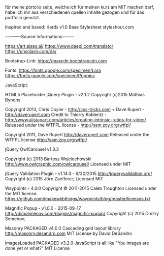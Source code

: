 für meine portolio seite, welche ich für meinen kurs am MIT machen darf, habe ich mir aus verschiedenen quellen inhalte gezogen und für das portfolio genutzt.




Inspired and based: 
Kards v1.0 Base Stylesheet
styleshout.com



--------Source Informations------

https://art.aiseo.ai/
https://www.deepl.com/translator
https://unsplash.com/de/



Bootstrap-Link:
https://maxcdn.bootstrapcdn.com


Fonts:
https://fonts.google.com/specimen/Lora
https://fonts.google.com/specimen/Poppins


JavaScript:

HTML5 Placeholder jQuery Plugin - v2.1.2
Copyright (c)2015 Mathias Bynens

Copyright 2013, Chris Coyier - http://css-tricks.com + Dave Rupert - http://daverupert.com 
Credit to Thierry Koblentz - http://www.alistapart.com/articles/creating-intrinsic-ratios-for-video/
Released under the WTFPL license - http://sam.zoy.org/wtfpl/

Copyright 2011, Dave Rupert http://daverupert.com
Released under the WTFPL license
http://sam.zoy.org/wtfpl/

jQuery OwlCarousel v1.3.3
 
Copyright (c) 2013 Bartosz Wojciechowski
http://www.owlgraphic.com/owlcarousel/
Licensed under MIT

jQuery Validation Plugin - v1.14.0 - 6/30/2015
http://jqueryvalidation.org/
Copyright (c) 2015 Jörn Zaefferer; Licensed MIT


Waypoints - 4.0.0
Copyright © 2011-2015 Caleb Troughton
Licensed under the MIT license.
https://github.com/imakewebthings/waypoints/blog/master/licenses.txt


Magnific Popup - v1.0.0 - 2015-09-17
http://dimsemenov.com/plugins/magnific-popup/
Copyright (c) 2015 Dmitry Semenov; 

Masonry PACKAGED v4.0.0
Cascading grid layout library
http://masonry.desandro.com
MIT License
by David DeSandro

imagesLoaded PACKAGED v3.2.0
JavaScript is all like "You images are done yet or what?"
MIT License
